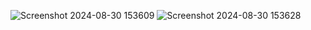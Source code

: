 ![Screenshot 2024-08-30 153609](https://github.com/user-attachments/assets/b79c4230-7d0c-4c48-b468-e84c7b1a7a3a)
![Screenshot 2024-08-30 153628](https://github.com/user-attachments/assets/78a73e74-2968-4855-ae14-cf77ac420b7c)
